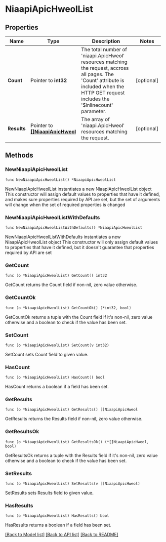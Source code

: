 # NiaapiApicHweolList

## Properties

Name | Type | Description | Notes
------------ | ------------- | ------------- | -------------
**Count** | Pointer to **int32** | The total number of &#39;niaapi.ApicHweol&#39; resources matching the request, accross all pages. The &#39;Count&#39; attribute is included when the HTTP GET request includes the &#39;$inlinecount&#39; parameter. | [optional] 
**Results** | Pointer to [**[]NiaapiApicHweol**](niaapi.ApicHweol.md) | The array of &#39;niaapi.ApicHweol&#39; resources matching the request. | [optional] 

## Methods

### NewNiaapiApicHweolList

`func NewNiaapiApicHweolList() *NiaapiApicHweolList`

NewNiaapiApicHweolList instantiates a new NiaapiApicHweolList object
This constructor will assign default values to properties that have it defined,
and makes sure properties required by API are set, but the set of arguments
will change when the set of required properties is changed

### NewNiaapiApicHweolListWithDefaults

`func NewNiaapiApicHweolListWithDefaults() *NiaapiApicHweolList`

NewNiaapiApicHweolListWithDefaults instantiates a new NiaapiApicHweolList object
This constructor will only assign default values to properties that have it defined,
but it doesn't guarantee that properties required by API are set

### GetCount

`func (o *NiaapiApicHweolList) GetCount() int32`

GetCount returns the Count field if non-nil, zero value otherwise.

### GetCountOk

`func (o *NiaapiApicHweolList) GetCountOk() (*int32, bool)`

GetCountOk returns a tuple with the Count field if it's non-nil, zero value otherwise
and a boolean to check if the value has been set.

### SetCount

`func (o *NiaapiApicHweolList) SetCount(v int32)`

SetCount sets Count field to given value.

### HasCount

`func (o *NiaapiApicHweolList) HasCount() bool`

HasCount returns a boolean if a field has been set.

### GetResults

`func (o *NiaapiApicHweolList) GetResults() []NiaapiApicHweol`

GetResults returns the Results field if non-nil, zero value otherwise.

### GetResultsOk

`func (o *NiaapiApicHweolList) GetResultsOk() (*[]NiaapiApicHweol, bool)`

GetResultsOk returns a tuple with the Results field if it's non-nil, zero value otherwise
and a boolean to check if the value has been set.

### SetResults

`func (o *NiaapiApicHweolList) SetResults(v []NiaapiApicHweol)`

SetResults sets Results field to given value.

### HasResults

`func (o *NiaapiApicHweolList) HasResults() bool`

HasResults returns a boolean if a field has been set.


[[Back to Model list]](../README.md#documentation-for-models) [[Back to API list]](../README.md#documentation-for-api-endpoints) [[Back to README]](../README.md)


